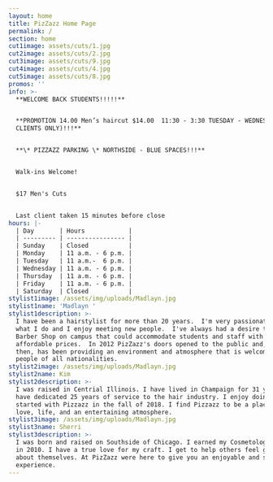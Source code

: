 ```yaml
---
layout: home
title: PizZazz Home Page
permalink: /
section: home
cut1image: assets/cuts/1.jpg
cut2image: assets/cuts/2.jpg
cut3image: assets/cuts/9.jpg
cut4image: assets/cuts/4.jpg
cut5image: assets/cuts/8.jpg
promos: ''
info: >-
  **WELCOME BACK STUDENTS!!!!!**


  **PROMOTION 14.00 Men’s haircut $14.00  11:30 - 3:30 TUESDAY - WEDNESDAY (NEW
  CLIENTS ONLY)!!!**


  **\* PIZZAZZ PARKING \* NORTHSIDE - BLUE SPACES!!!**


  Walk-ins Welcome!


  $17 Men's Cuts


  Last client taken 15 minutes before close
hours: |-
  | Day       | Hours            |
  | --------- | ---------------- |
  | Sunday    | Closed           |
  | Monday    | 11 a.m. - 6 p.m. |
  | Tuesday   | 11 a.m.-  6 p.m. |
  | Wednesday | 11 a.m. - 6 p.m. |
  | Thursday  | 11 a.m. - 6 p.m. |
  | Friday    | 11 a.m. - 6 p.m. |
  | Saturday  | Closed           |
stylist1image: /assets/img/uploads/Madlayn.jpg
stylist1name: 'Madlayn '
stylist1description: >-
  I have been a hairstylist for more than 20 years.  I'm very passionate about
  what I do and I enjoy meeting new people.  I've always had a desire to open a
  Barber Shop on campus that could accommodate students and staff with
  affordable prices.  In 2012 PizZazz's doors opened to the public and, since
  then, has been providing an environment and atmosphere that is welcoming to
  people of all nationalities.
stylist2image: /assets/img/uploads/Madlayn.jpg
stylist2name: Kim
stylist2description: >-
  I was raised in Centrial Illinois. I have lived in Champaign for 31 years. I
  have dedicated 25 years of service to the hair industry. I enjoy doing hair. I
  started with Pizzazz in the fall of 2018. I find Pizzazz to be a place of
  love, life, and an entertaining atmosphere.
stylist3image: /assets/img/uploads/Madlayn.jpg
stylist3name: Sherri
stylist3description: >-
  I was born and raised on Southside of Chicago. I earned my Cosmetology License
  in 2010. I have a true love for my craft. I get to help others feel great
  about themselves. At PizZazz were here to give you an enjoyable and satisfying
  experience.
---
```


